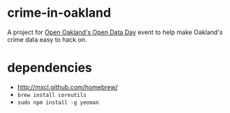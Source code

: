 crime-in-oakland
================

A project for <a href="http://openoakland.github.com/open-data-day-2013/">Open Oakland's Open Data Day</a> event to help make Oakland's crime data easy to hack on.

dependencies
============

* http://mxcl.github.com/homebrew/
* `brew install coreutils`
* `sudo npm install -g yeoman`
